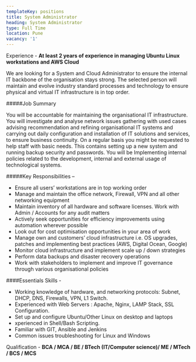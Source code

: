 ```yaml
---
templateKey: positions
title: System Administrator
heading: System Administrator
type: Full Time
location: Pune
vacancy: '1'
---
```


Experience - **At least 2 years of experience in managing Ubuntu Linux workstations and AWS Cloud**

We are looking for a System and Cloud Administrator to ensure the internal IT backbone of the organisation stays strong. The selected person will maintain and evolve industry standard processes and technology to ensure physical and virtual IT infrastructure is in top order. 


#####Job Summary

You will be accountable for maintaining the organisational IT infrastructure. You will investigate and analyse network issues gathering with used cases advising recommendation and refining organisational IT systems and carrying out daily configuration and installation of IT solutions and services, to ensure business continuity. On a regular basis you might be requested to help staff with basic needs. This contains setting up a new system and running backup security and passwords. You will be Implementing internal policies related to the development, internal and external usage of technological systems.



#####Key Responsibilities –
* Ensure all users’ workstations are in top working order
* Manage and maintain the office network, Firewall, VPN and all other networking equipment
* Maintain inventory of all hardware and software licenses. Work with Admin / Accounts for any  audit matters
* Actively seek opportunities for efficiency improvements using automation wherever possible
* Look out for cost optimisation opportunities in your area of work
* Manage own and customers’ cloud infrastructure i.e. OS upgrades, patches and implementing best practices (AWS, Digital Ocean, Google)
* Monitor cloud infrastructure and implement scale up / down strategies
* Perform data backups and disaster recovery operations
* Work with stakeholders to implement and improve IT governance through various organisational policies

####Essentials Skills -
* Working knowledge of hardware, and networking protocols: Subnet, DHCP, DNS, Firewalls, VPN, L1 Switch.
* Experienced with Web Servers : Apache, Nginx, LAMP Stack, SSL Configuration.
* Set up and configure Ubuntu/Other Linux on desktop and laptops
* xperienced in Shell/Bash Scripting.
* Familiar with GIT, Ansible and Jenkins
* Common issues troubleshooting for Linux and Windows

Qualification - **BCA / MCA / BE / BTech (IT/Computer science)/ ME / MTech / BCS / MCS**
